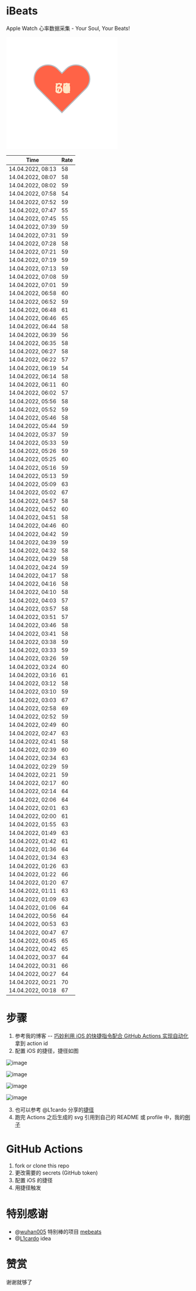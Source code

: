 # iBeats
Apple Watch 心率数据采集 - Your Soul, Your Beats!

![](./files/heart.svg)

<!--START_SECTION:my_heart_rate-->
| Time | Rate | 
 | ---- | ---- | 
| 14.04.2022, 08:13 | 58 |
| 14.04.2022, 08:07 | 58 |
| 14.04.2022, 08:02 | 59 |
| 14.04.2022, 07:58 | 54 |
| 14.04.2022, 07:52 | 59 |
| 14.04.2022, 07:47 | 55 |
| 14.04.2022, 07:45 | 55 |
| 14.04.2022, 07:39 | 59 |
| 14.04.2022, 07:31 | 59 |
| 14.04.2022, 07:28 | 58 |
| 14.04.2022, 07:21 | 59 |
| 14.04.2022, 07:19 | 59 |
| 14.04.2022, 07:13 | 59 |
| 14.04.2022, 07:08 | 59 |
| 14.04.2022, 07:01 | 59 |
| 14.04.2022, 06:58 | 60 |
| 14.04.2022, 06:52 | 59 |
| 14.04.2022, 06:48 | 61 |
| 14.04.2022, 06:46 | 65 |
| 14.04.2022, 06:44 | 58 |
| 14.04.2022, 06:39 | 56 |
| 14.04.2022, 06:35 | 58 |
| 14.04.2022, 06:27 | 58 |
| 14.04.2022, 06:22 | 57 |
| 14.04.2022, 06:19 | 54 |
| 14.04.2022, 06:14 | 58 |
| 14.04.2022, 06:11 | 60 |
| 14.04.2022, 06:02 | 57 |
| 14.04.2022, 05:56 | 58 |
| 14.04.2022, 05:52 | 59 |
| 14.04.2022, 05:46 | 58 |
| 14.04.2022, 05:44 | 59 |
| 14.04.2022, 05:37 | 59 |
| 14.04.2022, 05:33 | 59 |
| 14.04.2022, 05:26 | 59 |
| 14.04.2022, 05:25 | 60 |
| 14.04.2022, 05:16 | 59 |
| 14.04.2022, 05:13 | 59 |
| 14.04.2022, 05:09 | 63 |
| 14.04.2022, 05:02 | 67 |
| 14.04.2022, 04:57 | 58 |
| 14.04.2022, 04:52 | 60 |
| 14.04.2022, 04:51 | 58 |
| 14.04.2022, 04:46 | 60 |
| 14.04.2022, 04:42 | 59 |
| 14.04.2022, 04:39 | 59 |
| 14.04.2022, 04:32 | 58 |
| 14.04.2022, 04:29 | 58 |
| 14.04.2022, 04:24 | 59 |
| 14.04.2022, 04:17 | 58 |
| 14.04.2022, 04:16 | 58 |
| 14.04.2022, 04:10 | 58 |
| 14.04.2022, 04:03 | 57 |
| 14.04.2022, 03:57 | 58 |
| 14.04.2022, 03:51 | 57 |
| 14.04.2022, 03:46 | 58 |
| 14.04.2022, 03:41 | 58 |
| 14.04.2022, 03:38 | 59 |
| 14.04.2022, 03:33 | 59 |
| 14.04.2022, 03:26 | 59 |
| 14.04.2022, 03:24 | 60 |
| 14.04.2022, 03:16 | 61 |
| 14.04.2022, 03:12 | 58 |
| 14.04.2022, 03:10 | 59 |
| 14.04.2022, 03:03 | 67 |
| 14.04.2022, 02:58 | 69 |
| 14.04.2022, 02:52 | 59 |
| 14.04.2022, 02:49 | 60 |
| 14.04.2022, 02:47 | 63 |
| 14.04.2022, 02:41 | 58 |
| 14.04.2022, 02:39 | 60 |
| 14.04.2022, 02:34 | 63 |
| 14.04.2022, 02:29 | 59 |
| 14.04.2022, 02:21 | 59 |
| 14.04.2022, 02:17 | 60 |
| 14.04.2022, 02:14 | 64 |
| 14.04.2022, 02:06 | 64 |
| 14.04.2022, 02:01 | 63 |
| 14.04.2022, 02:00 | 61 |
| 14.04.2022, 01:55 | 63 |
| 14.04.2022, 01:49 | 63 |
| 14.04.2022, 01:42 | 61 |
| 14.04.2022, 01:36 | 64 |
| 14.04.2022, 01:34 | 63 |
| 14.04.2022, 01:26 | 63 |
| 14.04.2022, 01:22 | 66 |
| 14.04.2022, 01:20 | 67 |
| 14.04.2022, 01:11 | 63 |
| 14.04.2022, 01:09 | 63 |
| 14.04.2022, 01:06 | 64 |
| 14.04.2022, 00:56 | 64 |
| 14.04.2022, 00:53 | 63 |
| 14.04.2022, 00:47 | 67 |
| 14.04.2022, 00:45 | 65 |
| 14.04.2022, 00:42 | 65 |
| 14.04.2022, 00:37 | 64 |
| 14.04.2022, 00:31 | 66 |
| 14.04.2022, 00:27 | 64 |
| 14.04.2022, 00:21 | 70 |
| 14.04.2022, 00:18 | 67 |

<!--END_SECTION:my_heart_rate-->

# 步骤
1. 参考我的博客 -- [巧妙利用 iOS 的快捷指令配合 GitHub Actions 实现自动化](https://github.com/yihong0618/gitblog/issues/198) 拿到 action id
2. 配置 iOS 的捷径，捷径如图

![image](https://user-images.githubusercontent.com/15976103/122154218-0db0b480-ce97-11eb-93bb-5aec07c558dc.png)

![image](https://user-images.githubusercontent.com/15976103/122154236-186b4980-ce97-11eb-8e4b-70551a0391ae.png)

![image](https://user-images.githubusercontent.com/15976103/122154268-2d47dd00-ce97-11eb-902e-3acf292265a9.png)

![image](https://user-images.githubusercontent.com/15976103/122174055-fa144680-ceb4-11eb-9be2-3eb83cd516f7.png)

3. 也可以参考 @L1cardo 分享的[捷径](https://www.icloud.com/shortcuts/6ab6047b459c41ad822ad6b94b1c03d4)
4. 跑完 Actions 之后生成的 svg 引用到自己的 README 或 profile 中，我的[例子](https://github.com/yihong0618) 

# GitHub Actions

1. fork or clone this repo
2. 更改需要的 secrets (GitHub token)
3. 配置 iOS 的捷径
4. 用捷径触发

# 特别感谢
- @[wuhan005](https://github.com/wuhan005) 特别棒的项目 [mebeats](https://github.com/wuhan005/mebeats)
- @[L1cardo](https://github.com/L1cardo) idea

# 赞赏
谢谢就够了
